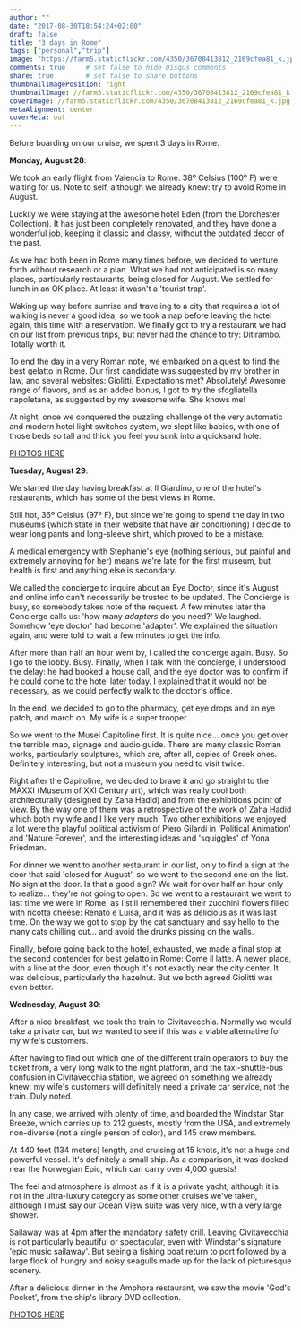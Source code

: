```yaml
---
author: ""
date: "2017-08-30T18:54:24+02:00"
draft: false
title: "3 days in Rome"
tags: ["personal","trip"]
image: "https://farm5.staticflickr.com/4350/36708413812_2169cfea81_k.jpg"
comments: true     # set false to hide Disqus comments
share: true        # set false to share buttons
thumbnailImagePosition: right
thumbnailImage: //farm5.staticflickr.com/4350/36708413812_2169cfea81_k.jpg
coverImage: //farm5.staticflickr.com/4350/36708413812_2169cfea81_k.jpg
metaAlignment: center
coverMeta: out
---
```


Before boarding on our cruise, we spent 3 days in Rome.

<!--more-->

**Monday, August 28**:

We took an early flight from Valencia to Rome. 38º Celsius (100º F) were waiting for us. Note to self, although we already knew: try to avoid Rome in August.

Luckily we were staying at the awesome hotel Eden (from the Dorchester Collection). It has just been completely renovated, and they have done a wonderful job, keeping it classic and classy, without the outdated decor of the past. 

As we had both been in Rome many times before, we decided to venture forth without research or a plan. What we had not anticipated is so many places, particularly restaurants, being closed for August. We settled for lunch in an OK place. At least it wasn't a 'tourist trap'.

Waking up way before sunrise and traveling to a city that requires a lot of walking is never a good idea, so we took a nap before leaving the hotel again, this time with a reservation. We finally got to try a restaurant we had on our list from previous trips, but never had the chance to try: Ditirambo. Totally worth it.

To end the day in a very Roman note, we embarked on a quest to find the best gelatto in Rome. Our first candidate was suggested by my brother in law, and several websites: Giolitti. Expectations met? Absolutely! Awesome range of flavors, and as an added bonus, I got to try the sfogliatella napoletana, as suggested by my awesome wife. She knows me!

At night, once we conquered the puzzling challenge of the very automatic and modern hotel light switches system, we slept like babies, with one of those beds so tall and thick you feel you sunk into a quicksand hole.

[PHOTOS HERE](https://www.flickr.com/photos/jcortell/albums/72157685376054071)

**Tuesday, August 29**:

We started the day having breakfast at Il Giardino, one of the hotel's restaurants, which has some of the best views in Rome.

Still hot, 36º Celsius (97º F), but since we're going to spend the day in two museums (which state in their website that have air conditioning)  I decide to wear long pants and long-sleeve shirt, which proved to be a mistake.

A medical emergency with Stephanie's eye (nothing serious, but painful and extremely annoying for her) means we're late for the first museum, but health is first and anything else is secondary.

We called the concierge to inquire about an Eye Doctor, since it's August and online info can't necessarily be trusted to be updated. The Concierge is busy, so somebody takes note of the request. A few minutes later the Concierge calls us: 'how many *adapters* do you need?' We laughed. Somehow 'eye doctor' had become 'adapter'. We explained the situation again, and were told to wait a few minutes to get the info.

After more than half an hour went by, I called the concierge again. Busy. So I go to the lobby. Busy. Finally, when I talk with the concierge, I understood the delay: he had booked a house call, and the eye doctor was to confirm if he could come to the hotel later today. I explained that it would not be necessary, as we could perfectly walk to the doctor's office.

In the end, we decided to go to the pharmacy, get eye drops and an eye patch, and march on. My wife is a super trooper.

So we went to the Musei Capitoline first. It is quite nice... once you get over the terrible map, signage and audio guide. There are many classic Roman works, particularly sculptures, which are, after all, copies of Greek ones. Definitely interesting, but not a museum you need to visit twice.

Right after the Capitoline, we decided to brave it and go straight to the MAXXI (Museum of XXI Century art), which was really cool both architecturally (designed by Zaha Hadid) and from the exhibitions point of view. By the way one of them was a retrospective of the work of Zaha Hadid which both my wife and I like very much. Two other exhibitions we enjoyed a lot were the playful political activism of Piero Gilardi in 'Political Animation' and 'Nature Forever', and the interesting ideas and 'squiggles' of Yona Friedman.

For dinner we went to another restaurant in our list, only to find a sign at the door that said 'closed for August', so we went to the second one on the list. No sign at the door. Is that a good sign? We wait for over half an hour only to realize... they're not going to open. So we went to a restaurant we went to last time we were in Rome, as I still remembered their zucchini flowers filled with ricotta cheese: Renato e Luisa, and it was as delicious as it was last time. On the way we got to stop by the cat sanctuary and say hello to the many cats chilling out... and avoid the drunks pissing on the walls. 

Finally, before going back to the hotel, exhausted, we made a final stop at the second contender for best gelatto in Rome: Come il latte. A newer place, with a line at the door, even though it's not exactly near the city center. It was delicious, particularly the hazelnut. But we both agreed Giolitti was even better.

<div id="flickrembed"></div><div style="position:absolute; top:-70px; display:block; text-align:center; z-index:-1;"></div><script src='https://flickrembed.com/embed_v2.js.php?source=flickr&layout=responsive&input=www.flickr.com/photos/jcortell/albums/72157688302095905&sort=5&by=album&theme=default&scale=fill&limit=100&skin=default&autoplay=true'></script>

**Wednesday, August 30**:

After a nice breakfast, we took the train to Civitavecchia. Normally we would take a private car, but we wanted to see if this was a viable alternative for my wife's customers. 

After having to find out which one of the different train operators to buy the ticket from, a very long walk to the right platform, and the taxi-shuttle-bus confusion in Civitavecchia station, we agreed on something we already knew: my wife's customers will definitely need a private car service, not the train. Duly noted.

In any case, we arrived with plenty of time, and boarded the Windstar Star Breeze, which carries up to 212 guests, mostly from the USA, and extremely non-diverse (not a single person of color), and 145 crew members.

At 440 feet (134 meters) length, and cruising at 15 knots, it's not a huge and powerful vessel.  It's definitely a small ship. As a comparison, it was docked near the Norwegian Epic, which can carry over 4,000 guests!

The feel and atmosphere is almost as if it is a private yacht, although it is not in the ultra-luxury category as some other cruises we've taken, although I must say our Ocean View suite was very nice, with a very large shower.

Sailaway was at 4pm after the mandatory safety drill. Leaving Civitavecchia is not particularly beautiful or spectacular, even with Windstar's signature 'epic music sailaway'. But seeing a fishing boat return to port followed by a large flock of hungry and noisy seagulls made up for the lack of picturesque scenery.

After a delicious dinner in the Amphora restaurant, we saw the movie 'God's Pocket', from the ship's library DVD collection.

[PHOTOS HERE](https://www.flickr.com/photos/jcortell/albums/72157688615746695) 
